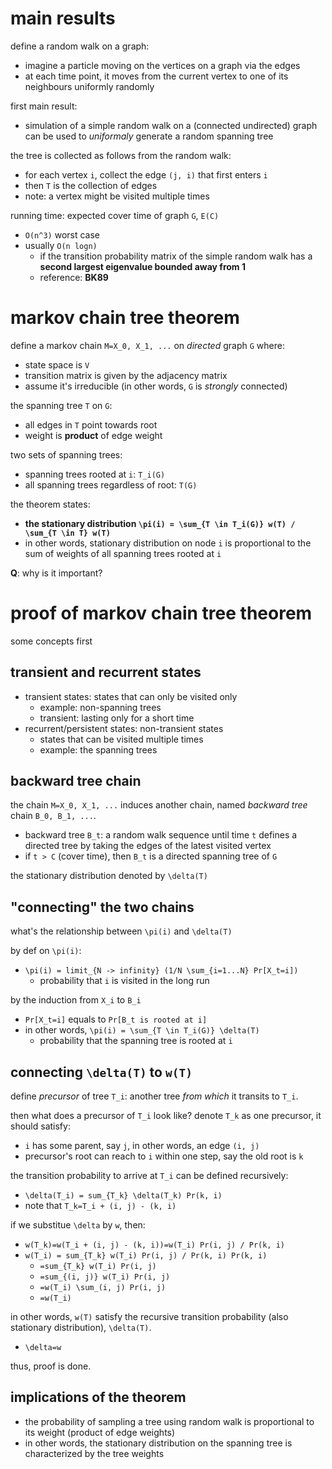# main results

define a random walk on a graph:

- imagine a particle moving on the vertices on a graph via the edges
- at each time point, it moves from the current vertex to one of its neighbours uniformly randomly

first main result:

- simulation of a simple random walk on a (connected undirected) graph can be used to *uniformaly* generate a random spanning tree

the tree is collected as follows from the random walk:

- for each vertex `i`, collect the edge `(j, i)` that first enters `i`
- then `T` is the collection of edges
- note: a vertex might be visited multiple times

running time: expected cover time of graph `G`, `E(C)`

- `O(n^3)` worst case
- usually `O(n logn)`
  - if the transition probability matrix of the simple random walk has a **second largest eigenvalue bounded away from 1**
  - reference: **BK89**

# markov chain tree theorem

define a markov chain `M=X_0, X_1, ...` on *directed* graph `G` where:

- state space is `V`
- transition matrix is given by the adjacency matrix
- assume it's irreducible (in other words, `G` is *strongly* connected)

the spanning tree `T` on `G`:

- all edges in `T` point towards root 
- weight is **product** of edge weight

two sets of spanning trees:

- spanning trees rooted at `i`: `T_i(G)`
- all spanning trees regardless of root: `T(G)`

the theorem states:

- **the stationary distribution `\pi(i) = \sum_{T \in T_i(G)} w(T) / \sum_{T \in T} w(T)`**
- in other words, stationary distribution on node `i` is proportional to the sum of weights of all spanning trees rooted at `i`

**Q**: why is it important?

# proof of markov chain tree theorem

some concepts first

## transient  and recurrent states

- transient states: states that can only be visited only
  - example: non-spanning trees
  - transient: lasting only for a short time
- recurrent/persistent states: non-transient states
  - states that can be visited multiple times
  - example: the spanning trees

## backward tree chain

the chain `M=X_0, X_1, ...` induces another chain, named *backward tree* chain `B_0, B_1, ...`.

  - backward tree `B_t`: a random walk sequence until time `t` defines a directed tree by taking the edges of the latest visited vertex
  - if `t > C` (cover time), then `B_t` is a directed spanning tree of `G`

the stationary distribution denoted by `\delta(T)`

## "connecting" the two chains

what's the relationship between `\pi(i)` and `\delta(T)`

by def on `\pi(i)`:

- `\pi(i) = limit_{N -> infinity} (1/N \sum_{i=1...N} Pr[X_t=i])`
  - probability that `i` is visited in the long run


by the induction from `X_i` to `B_i`

- `Pr[X_t=i]` equals to `Pr[B_t is rooted at i]`
- in other words, `\pi(i) = \sum_{T \in T_i(G)} \delta(T)`
  - probability that the spanning tree is rooted at `i`

## connecting `\delta(T)` to `w(T)`

define *precursor* of tree `T_i`: another tree *from which* it transits to `T_i`.

then what does a precursor of `T_i` look like? denote `T_k` as one precursor, it should satisfy:

- `i` has some parent, say `j`, in other words, an edge `(i, j)`
- precursor's root can reach to `i` within one step, say the old root is `k`

the transition probability to arrive at `T_i` can be defined recursively:

- `\delta(T_i) = sum_{T_k} \delta(T_k) Pr(k, i)`
- note that `T_k=T_i + (i, j) - (k, i)`

if we substitue `\delta` by `w`, then:

- `w(T_k)=w(T_i + (i, j) - (k, i))=w(T_i) Pr(i, j) / Pr(k, i)`
- `w(T_i) = sum_{T_k} w(T_i) Pr(i, j) / Pr(k, i) Pr(k, i)`
  - `=sum_{T_k} w(T_i) Pr(i, j)`
  - `=sum_{(i, j)} w(T_i) Pr(i, j)`
  - `=w(T_i) \sum_(i, j) Pr(i, j)`
  - `=w(T_i)`

in other words, `w(T)` satisfy the recursive transition probability (also stationary distribution), `\delta(T)`.

  - `\delta=w`

thus, proof is done.

## implications of the theorem

- the probability of sampling a tree using random walk is proportional to its weight (product of edge weights)
- in other words, the stationary distribution on the spanning tree is characterized by the tree weights




